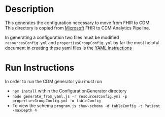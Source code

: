 # Description

This generates the configuration necessary to move from FHIR to CDM. This directory is copied from [Microsoft](https://github.com/microsoft/FHIR-Analytics-Pipelines) FHIR to CDM Analytics Pipeline.

In generating a configuration two files must be modified `resourcesConfig.yml` and `propertiesGroupConfig.yml` by far the most helpful document in creating these yaml files is the [YAML Instructions](https://github.com/microsoft/FHIR-Analytics-Pipelines/blob/main/FhirToCdm/docs/yaml-instructions-format.md)

# Run Instructions

In order to run the CDM generator you must run 
- `npm install` within the ConfigurationGenerator directory
- `node generate_from_yaml.js -r resourcesConfig.yml -p propertiesGroupConfig.yml -o tableConfig`
- To view the schema `program.js show-schema -d tableConfig -t Patient -maxDepth 4`